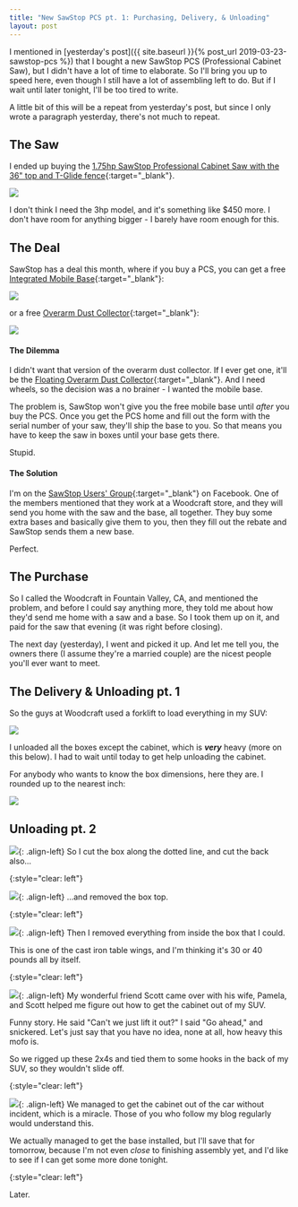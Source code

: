 ```yaml
---
title: "New SawStop PCS pt. 1: Purchasing, Delivery, & Unloading"
layout: post
---
```

I mentioned in [yesterday's post]({{ site.baseurl }}{% post_url 2019-03-23-sawstop-pcs %}) that I bought a new SawStop PCS (Professional Cabinet Saw), but I didn't have a lot of time to elaborate. So I'll bring you up to speed here, even though I still have a lot of assembling left to do. But if I wait until later tonight, I'll be too tired to write.

A little bit of this will be a repeat from yesterday's post, but since I only wrote a paragraph yesterday, there's not much to repeat.

## The Saw

I ended up buying the [1.75hp SawStop Professional Cabinet Saw with the 36" top and T-Glide fence](https://www.woodcraft.com/products/sawstop-1-75-hp-professional-cabinet-saw-with-36-professional-t-glide-fence-system-pcs175-tgp236){:target="_blank"}.

![](/assets/images-posts/2019-03-24.1.01.jpg)

I don't think I need the 3hp model, and it's something like $450 more. I don't have room for anything bigger - I barely have room enough for this.

## The Deal

SawStop has a deal this month, where if you buy a PCS, you can get a free [Integrated Mobile Base](https://www.sawstop.com/table-saws/by-model/professional-cabinet-saw-mobilty){:target="_blank"}:

![](/assets/images-posts/2019-03-24.1.02.jpg)

or a free [Overarm Dust Collector](https://www.sawstop.com/table-saws/by-model/overarm-dust-collection){:target="_blank"}:

![](/assets/images-posts/2019-03-24.1.03.jpg)

#### The Dilemma

I didn't want that version of the overarm dust collector. If I ever get one, it'll be the [Floating Overarm Dust Collector](https://www.sawstop.com/table-saws/by-model/floating-overarm-dust-collection-guard){:target="_blank"}. And I need wheels, so the decision was a no brainer - I wanted the mobile base.

The problem is, SawStop won't give you the free mobile base until *after* you buy the PCS. Once you get the PCS home and fill out the form with the serial number of your saw, they'll ship the base to you. So that means you have to keep the saw in boxes until your base gets there.

Stupid.

#### The Solution

I'm on the [SawStop Users' Group](https://www.facebook.com/groups/sawstopusersgroup/){:target="_blank"} on Facebook. One of the members mentioned that they work at a Woodcraft store, and they will send you home with the saw and the base, all together. They buy some extra bases and basically give them to you, then they fill out the rebate and SawStop sends them a new base.

Perfect.

## The Purchase

So I called the Woodcraft in Fountain Valley, CA, and mentioned the problem, and before I could say anything more, they told me about how they'd send me home with a saw and a base. So I took them up on it, and paid for the saw that evening (it was right before closing).

The next day (yesterday), I went and picked it up. And let me tell you, the owners there (I assume they're a married couple) are the nicest people you'll ever want to meet.

## The Delivery & Unloading pt. 1

So the guys at Woodcraft used a forklift to load everything in my SUV:

![](/assets/images-posts/2019-03-24.1.04.jpg)

I unloaded all the boxes except the cabinet, which is ***very*** heavy (more on this below). I had to wait until today to get help unloading the cabinet.

For anybody who wants to know the box dimensions, here they are. I rounded up to the nearest inch:

![](/assets/images-posts/2019-03-24.1.05.jpg)

## Unloading pt. 2

![](/assets/images-posts/2019-03-24.1.06.jpg){: .align-left}
So I cut the box along the dotted line, and cut the back also...

{:style="clear: left"}

![](/assets/images-posts/2019-03-24.1.07.jpg){: .align-left}
...and removed the box top.

{:style="clear: left"}

![](/assets/images-posts/2019-03-24.1.08.jpg){: .align-left}
Then I removed everything from inside the box that I could.

This is one of the cast iron table wings, and I'm thinking it's 30 or 40 pounds all by itself.

{:style="clear: left"}

![](/assets/images-posts/2019-03-24.1.09.jpg){: .align-left}
My wonderful friend Scott came over with his wife, Pamela, and Scott helped me figure out how to get the cabinet out of my SUV.

Funny story. He said "Can't we just lift it out?" I said "Go ahead," and snickered. Let's just say that you have no idea, none at all, how heavy this mofo is.

So we rigged up these 2x4s and tied them to some hooks in the back of my SUV, so they wouldn't slide off.

{:style="clear: left"}

![](/assets/images-posts/2019-03-24.1.10.jpg){: .align-left}
We managed to get the cabinet out of the car without incident, which is a miracle. Those of you who follow my blog regularly would understand this.

We actually managed to get the base installed, but I'll save that for tomorrow, because I'm not even *close* to finishing assembly yet, and I'd like to see if I can get some more done tonight.

{:style="clear: left"}

Later.